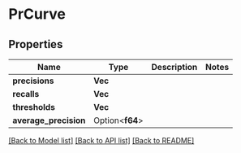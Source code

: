 # PrCurve

## Properties

Name | Type | Description | Notes
------------ | ------------- | ------------- | -------------
**precisions** | **Vec<f64>** |  | 
**recalls** | **Vec<f64>** |  | 
**thresholds** | **Vec<f64>** |  | 
**average_precision** | Option<**f64**> |  | 

[[Back to Model list]](../README.md#documentation-for-models) [[Back to API list]](../README.md#documentation-for-api-endpoints) [[Back to README]](../README.md)


